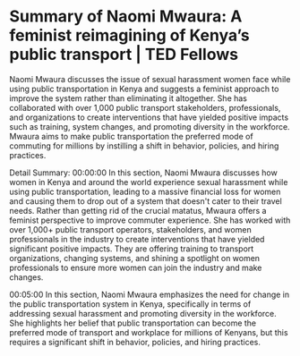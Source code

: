 # Summary of Naomi Mwaura: A feminist reimagining of Kenya’s public transport | TED Fellows

Naomi Mwaura discusses the issue of sexual harassment women face while using public transportation in Kenya and suggests a feminist approach to improve the system rather than eliminating it altogether. She has collaborated with over 1,000 public transport stakeholders, professionals, and organizations to create interventions that have yielded positive impacts such as training, system changes, and promoting diversity in the workforce. Mwaura aims to make public transportation the preferred mode of commuting for millions by instilling a shift in behavior, policies, and hiring practices.

Detail Summary: 
00:00:00
In this section, Naomi Mwaura discusses how women in Kenya and around the world experience sexual harassment while using public transportation, leading to a massive financial loss for women and causing them to drop out of a system that doesn't cater to their travel needs. Rather than getting rid of the crucial matatus, Mwaura offers a feminist perspective to improve commuter experience. She has worked with over 1,000+ public transport operators, stakeholders, and women professionals in the industry to create interventions that have yielded significant positive impacts. They are offering training to transport organizations, changing systems, and shining a spotlight on women professionals to ensure more women can join the industry and make changes.

00:05:00
In this section, Naomi Mwaura emphasizes the need for change in the public transportation system in Kenya, specifically in terms of addressing sexual harassment and promoting diversity in the workforce. She highlights her belief that public transportation can become the preferred mode of transport and workplace for millions of Kenyans, but this requires a significant shift in behavior, policies, and hiring practices.


